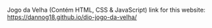 Jogo da Velha 
(Contém HTML, CSS & JavaScript)
link for this website: https://dannog18.github.io/dio-jogo-da-velha/
